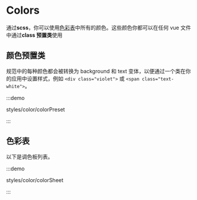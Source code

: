 # Colors

通过**scss**，你可以使用[色彩表](#色彩表)中所有的颜色。这些颜色你都可以在任何 vue 文件中通过**class 预置类**使用

## 颜色预置类

规范中的每种颜色都会被转换为 background 和 text 变体，以便通过一个类在你的应用中设置样式，例如 `<div class="violet">` 或 `<span class="text-white">`。

:::demo

styles/color/colorPreset

:::

## 色彩表

以下是调色板列表。

:::demo

styles/color/colorSheet

:::
